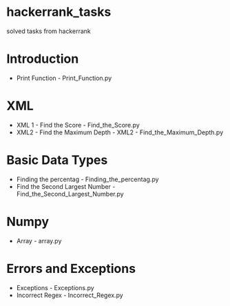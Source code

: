 # hackerrank_tasks
solved tasks from hackerrank
# Introduction
* Print Function - Print_Function.py
# XML
* XML 1 - Find the Score - Find_the_Score.py
* XML2 - Find the Maximum Depth - XML2 - Find_the_Maximum_Depth.py
#  Basic Data Types
* Finding the percentag - Finding_the_percentag.py
* Find the Second Largest Number - Find_the_Second_Largest_Number.py
 # Numpy
 * Array - array.py
# Errors and Exceptions 
* Exceptions - Exceptions.py
* Incorrect Regex - Incorrect_Regex.py
